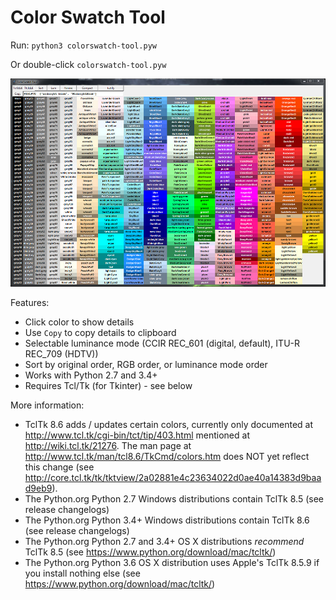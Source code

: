 # Color Swatch Tool

Run: `python3 colorswatch-tool.pyw`

Or double-click `colorswatch-tool.pyw`

![Sample screenshot](/docs/screenshot.jpg?raw=true)

Features:
* Click color to show details
* Use `Copy` to copy details to clipboard
* Selectable luminance mode (CCIR REC_601 (digital, default), ITU-R REC_709 (HDTV))
* Sort by original order, RGB order, or luminance mode order
* Works with Python 2.7 and 3.4+
* Requires Tcl/Tk (for Tkinter) - see below

More information:
* TclTk 8.6 adds / updates certain colors, currently only documented at http://www.tcl.tk/cgi-bin/tct/tip/403.html mentioned at http://wiki.tcl.tk/21276. The man page at http://www.tcl.tk/man/tcl8.6/TkCmd/colors.htm does NOT yet reflect this change (see http://core.tcl.tk/tk/tktview/2a02881e4c23634022d0ae40a14383d9baad9eb9).
* The Python.org Python 2.7 Windows distributions contain TclTk 8.5 (see release changelogs)
* The Python.org Python 3.4+ Windows distributions contain TclTk 8.6 (see release changelogs)
* The Python.org Python 2.7 and 3.4+ OS X distributions *recommend* TclTk 8.5 (see https://www.python.org/download/mac/tcltk/)
* The Python.org Python 3.6 OS X distribution uses Apple's TclTk 8.5.9 if you install nothing else (see https://www.python.org/download/mac/tcltk/)
